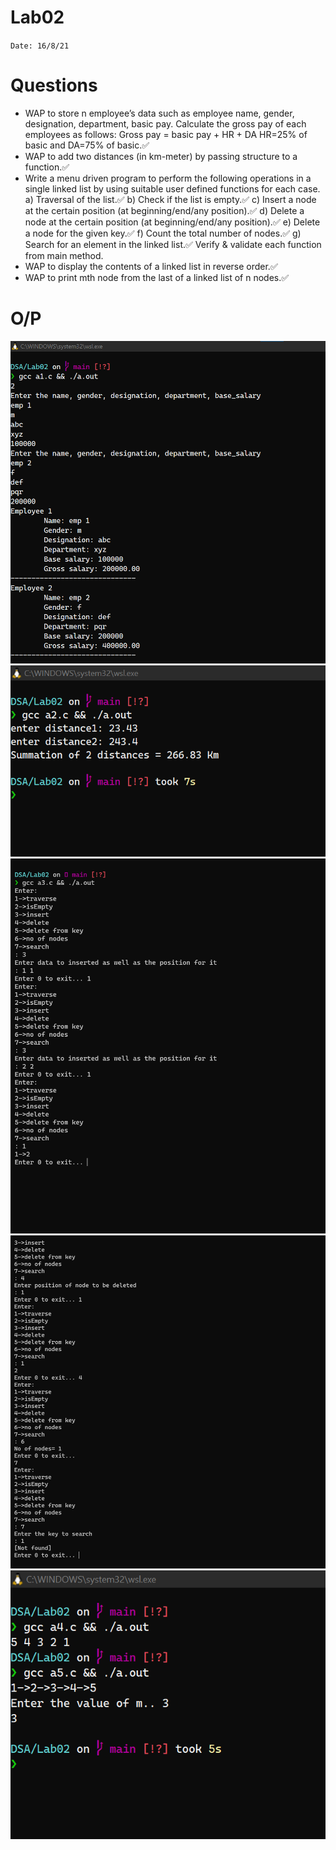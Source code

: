 # Lab02

`Date: 16/8/21`

# Questions

* WAP to store n employee’s data such as employee name, gender, designation, department, basic pay. Calculate the gross pay of each employees as follows:
Gross pay = basic pay + HR + DA
HR=25% of basic and DA=75% of basic.✅
* WAP to add two distances (in km-meter) by passing structure to a function.✅
* Write a menu driven program to perform the following operations in a single linked list by using suitable user defined functions for each case.
    a) Traversal of the list.✅
    b) Check if the list is empty.✅
    c) Insert a node at the certain position (at beginning/end/any position).✅
    d) Delete a node at the certain position (at beginning/end/any position).✅
    e) Delete a node for the given key.✅
    f) Count the total number of nodes.✅
    g) Search for an element in the linked list.✅
Verify & validate each function from main method.
* WAP to display the contents of a linked list in reverse order.✅
* WAP to print mth node from the last of a linked list of n nodes.✅

# O/P

![](/Lab02/01.png)
![](/Lab02/02.png)
![](/Lab02/03.png)
![](/Lab02/04.png)
![](/Lab02/05.png)